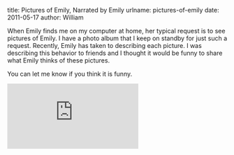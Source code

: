 title: Pictures of Emily, Narrated by Emily
urlname: pictures-of-emily
date: 2011-05-17
author: William

When Emily finds me on my computer at home, her typical request is to see
pictures of Emily. I have a photo album that I keep on standby for just such a
request. Recently, Emily has taken to describing each picture. I was describing
this behavior to friends and I thought it would be funny to share what Emily
thinks of these pictures.

You can let me know if you think it is funny.

<div class="c7ec6da9 position-relative">
	<iframe src="https://player.vimeo.com/video/23884098?byline=0&portrait=0" class="bf9b6481 position-absolute" frameborder="0" webkitallowfullscreen mozallowfullscreen allowfullscreen></iframe>
</div>

<script src="https://player.vimeo.com/api/player.js"></script>
